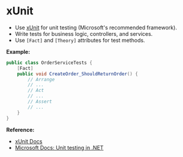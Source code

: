 # xUnit

- Use [xUnit](https://xunit.net/) for unit testing (Microsoft's recommended framework).
- Write tests for business logic, controllers, and services.
- Use `[Fact]` and `[Theory]` attributes for test methods.

**Example:**
```csharp
public class OrderServiceTests {
    [Fact]
    public void CreateOrder_ShouldReturnOrder() {
        // Arrange
        // ...
        // Act
        // ...
        // Assert
        // ...
    }
}
```

**Reference:**
- [xUnit Docs](https://xunit.net/)
- [Microsoft Docs: Unit testing in .NET](https://learn.microsoft.com/en-us/dotnet/core/testing/)

